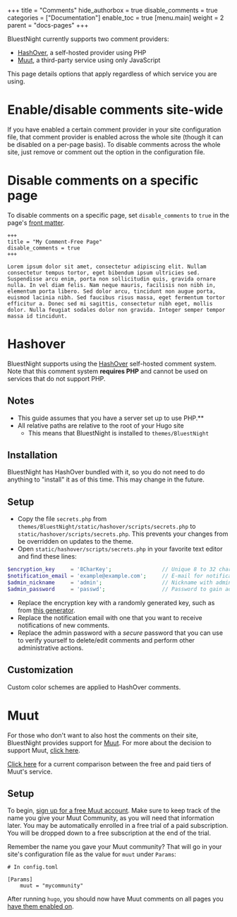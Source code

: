 +++
title = "Comments"
hide_authorbox = true
disable_comments = true
categories = ["Documentation"]
enable_toc = true
[menu.main]
  weight = 2
  parent = "docs-pages"
+++

BluestNight currently supports two comment providers:

- [HashOver](comments/hashover), a self-hosted provider using PHP
- [Muut](comments/muut), a third-party service using only JavaScript

This page details options that apply regardless of which service you are using.

<!--more-->

# Enable/disable comments site-wide

If you have enabled a certain comment provider in your site configuration file, that comment provider is enabled across the whole site (though it can be disabled on a per-page basis). To disable comments across the whole site, just remove or comment out the option in the configuration file.

# Disable comments on a specific page

To disable comments on a specific page, set `disable_comments` to `true` in the page's [front matter](http://gohugo.io/content/front-matter/).

```
+++
title = "My Comment-Free Page"
disable_comments = true
+++

Lorem ipsum dolor sit amet, consectetur adipiscing elit. Nullam consectetur tempus tortor, eget bibendum ipsum ultricies sed. Suspendisse arcu enim, porta non sollicitudin quis, gravida ornare nulla. In vel diam felis. Nam neque mauris, facilisis non nibh in, elementum porta libero. Sed dolor arcu, tincidunt non augue porta, euismod lacinia nibh. Sed faucibus risus massa, eget fermentum tortor efficitur a. Donec sed mi sagittis, consectetur nibh eget, mollis dolor. Nulla feugiat sodales dolor non gravida. Integer semper tempor massa id tincidunt.
```

# Hashover

BluestNight supports using the [HashOver](http://tildehash.com/?page=hashover) self-hosted comment system. Note that this comment system **requires PHP** and cannot be used on services that do not support PHP.

## Notes
- This guide assumes that you have a server set up to use PHP.**
- All relative paths are relative to the root of your Hugo site
  - This means that BluestNight is installed to `themes/BluestNight`

## Installation

BluestNight has HashOver bundled with it, so you do not need to do anything to "install" it as of this time. This may change in the future.

## Setup

- Copy the file `secrets.php` from `themes/BluestNight/static/hashover/scripts/secrets.php` to `static/hashover/scripts/secrets.php`. This prevents your changes from be overridden on updates to the theme.
- Open `static/hashover/scripts/secrets.php` in your favorite text editor and find these lines:

```php
$encryption_key     = '8CharKey';                // Unique 8 to 32 character encryption key
$notification_email = 'example@example.com';     // E-mail for notification of new comments
$admin_nickname     = 'admin';                   // Nickname with admin rights (must be title-cased)
$admin_password     = 'passwd';                  // Password to gain admin rights
```

- Replace the encryption key with a randomly generated key, such as from [this generator](http://passwordsgenerator.net/).
- Replace the notification email with one that you want to receive notifications of new comments.
- Replace the admin password with a *secure* password that you can use to verify yourself to delete/edit comments and perform other administrative actions.

## Customization

Custom color schemes are applied to HashOver comments.

# Muut

For those who don't want to also host the comments on their site, BluestNight provides support for [Muut](https://muut.com/). For more about the decision to support Muut, [click here](https://shadow53.com/post/new-social-features/#comments-by-muut).

[Click here](https://muut.com/pricing/) for a current comparison between the free and paid tiers of Muut's service.

## Setup

To begin, [sign up for a free Muut account](https://muut.com/setup/). Make sure to keep track of the name you give your Muut Community, as you will need that information later. You may be automatically enrolled in a free trial of a paid subscription. You will be dropped down to a free subscription at the end of the trial.

Remember the name you gave your Muut community? That will go in your site's configuration file as the value for `muut` under `Params`:

```
# In config.toml

[Params]
    muut = "mycommunity"
```

After running `hugo`, you should now have Muut comments on all pages you [have them enabled on](comments).
